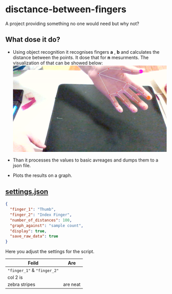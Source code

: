 # disctance-between-fingers
A project providing something no one would need but why not?

## What dose it do?

* Using object recognition it recognises fingers __a__ , __b__ and calculates the distance between the points. It dose that for __n__ mesurments. The visualization of that can be showed below:
![alt text](https://github.com/decabitrunner/disctance-between-fingers/blob/main/res/tracked.PNG)

* Than it processes the values to basic avreages and dumps them to a json file.
* Plots the results on a graph.

## [settings.json](https://github.com/decabitrunner/disctance-between-fingers/blob/main/settings.json)

```json
{
  "finger_1": "Thumb",
  "finger_2": "Index Finger",
  "number_of_distances": 100,
  "graph_against": "sample count",
  "display": true,
  "save_raw_data": true
}
```
Here you adjust the settings for the script.


| Feild         | Are           | 
| ------------- |:-------------:| 
| `"finger_1"` & `"finger_2"`   |
| col 2 is                      |
| zebra stripes | are neat      |
